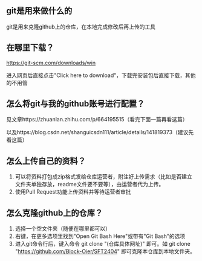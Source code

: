 ## git是用来做什么的

git是用来克隆github上的仓库，在本地完成修改后再上传的工具

## 在哪里下载？

https://git-scm.com/downloads/win

进入网页后直接点击"Click here to download"，下载完安装包后直接下载，其他的不用管

## 怎么将git与我的github账号进行配置？

见文章https://zhuanlan.zhihu.com/p/664195515（看完下面一篇再看这篇）

以及https://blog.csdn.net/shanguicsdn111/article/details/141819373（建议先看这篇）

## 怎么上传自己的资料？

1.   可以将资料打包成zip格式发给仓库运营者，附注好上传需求（比如是否建立文件夹单独存放，readme文件要不要等），由运营者代为上传。
2.   使用Pull Request功能上传资料并等待运营者审批

## 怎么克隆github上的仓库？

1.   选择一个空文件夹（随便在哪里都可以）
2.   右键，在更多选项里找到"Open Git Bash Here"或带有"Git Bash"的选项
3.   进入git命令行后，键入命令 git clone "(仓库具体网址)" 即可。如 git clone "https://github.com/Block-Oier/SFT2404" 即可克隆本仓库到本地文件夹。